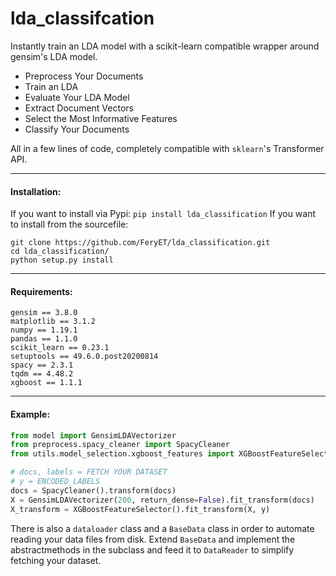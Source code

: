 # lda_classifcation

Instantly train an LDA model with a scikit-learn compatible wrapper around gensim's LDA model.


* Preprocess Your Documents
* Train an LDA 
* Evaluate Your LDA Model
* Extract Document Vectors 
* Select the Most Informative Features
* Classify Your Documents

All in a few lines of code, completely compatible with `sklearn`'s Transformer API.

---------------------


#### Installation:


If you want to install via Pypi:
```pip install lda_classification```
If you want to install from the sourcefile:
```
git clone https://github.com/FeryET/lda_classification.git
cd lda_classification/
python setup.py install
```
------------------------------------


#### Requirements:


```
gensim == 3.8.0
matplotlib == 3.1.2
numpy == 1.19.1
pandas == 1.1.0
scikit_learn == 0.23.1
setuptools == 49.6.0.post20200814
spacy == 2.3.1
tqdm == 4.48.2
xgboost == 1.1.1
```

 ------------------------------------


#### Example: 


```python
from model import GensimLDAVectorizer
from preprocess.spacy_cleaner import SpacyCleaner
from utils.model_selection.xgboost_features import XGBoostFeatureSelector

# docs, labels = FETCH YOUR DATASET 
# y = ENCODED_LABELS
docs = SpacyCleaner().transform(docs)
X = GensimLDAVectorizer(200, return_dense=False).fit_transform(docs)
X_transform = XGBoostFeatureSelector().fit_transform(X, y)
```

There is also a `dataloader` class and a `BaseData` class in
order to automate reading your data files from disk. Extend
`BaseData` and implement the abstractmethods in the subclass and
feed it to `DataReader` to simplify fetching your dataset.
